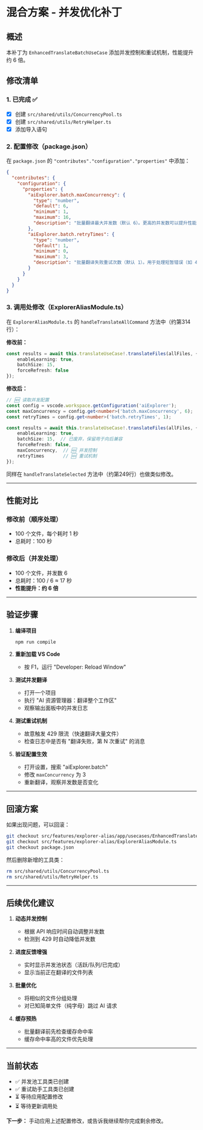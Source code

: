 # 混合方案 - 并发优化补丁

## 概述

本补丁为 `EnhancedTranslateBatchUseCase` 添加并发控制和重试机制，性能提升约 6 倍。

## 修改清单

### 1. 已完成 ✅

- [x] 创建 `src/shared/utils/ConcurrencyPool.ts`
- [x] 创建 `src/shared/utils/RetryHelper.ts`
- [x] 添加导入语句

### 2. 配置修改（package.json）

在 `package.json` 的 `"contributes"."configuration"."properties"` 中添加：

```json
{
  "contributes": {
    "configuration": {
      "properties": {
        "aiExplorer.batch.maxConcurrency": {
          "type": "number",
          "default": 6,
          "minimum": 1,
          "maximum": 16,
          "description": "批量翻译最大并发数（默认 6）。更高的并发数可以提升性能，但可能触发 API 限流"
        },
        "aiExplorer.batch.retryTimes": {
          "type": "number",
          "default": 1,
          "minimum": 0,
          "maximum": 3,
          "description": "批量翻译失败重试次数（默认 1）。用于处理短暂错误（如 429 限流、网络超时）"
        }
      }
    }
  }
}
```

### 3. 调用处修改（ExplorerAliasModule.ts）

在 `ExplorerAliasModule.ts` 的 `handleTranslateAllCommand` 方法中（约第314行）：

**修改前：**
```typescript
const results = await this.translateUseCase!.translateFiles(allFiles, {
    enableLearning: true,
    batchSize: 15,
    forceRefresh: false
});
```

**修改后：**
```typescript
// 🆕 读取并发配置
const config = vscode.workspace.getConfiguration('aiExplorer');
const maxConcurrency = config.get<number>('batch.maxConcurrency', 6);
const retryTimes = config.get<number>('batch.retryTimes', 1);

const results = await this.translateUseCase!.translateFiles(allFiles, {
    enableLearning: true,
    batchSize: 15,  // 已废弃，保留用于向后兼容
    forceRefresh: false,
    maxConcurrency,  // 🆕 并发控制
    retryTimes       // 🆕 重试机制
});
```

同样在 `handleTranslateSelected` 方法中（约第249行）也做类似修改。

---

## 性能对比

### 修改前（顺序处理）
- 100 个文件，每个耗时 1 秒
- 总耗时：100 秒

### 修改后（并发处理）
- 100 个文件，并发数 6
- 总耗时：100 / 6 ≈ 17 秒
- **性能提升：约 6 倍**

---

## 验证步骤

1. **编译项目**
   ```bash
   npm run compile
   ```

2. **重新加载 VS Code**
   - 按 F1，运行 "Developer: Reload Window"

3. **测试并发翻译**
   - 打开一个项目
   - 执行 "AI 资源管理器：翻译整个工作区"
   - 观察输出面板中的并发日志

4. **测试重试机制**
   - 故意触发 429 限流（快速翻译大量文件）
   - 检查日志中是否有 "翻译失败，第 N 次重试" 的消息

5. **验证配置生效**
   - 打开设置，搜索 "aiExplorer.batch"
   - 修改 `maxConcurrency` 为 3
   - 重新翻译，观察并发数是否变化

---

## 回滚方案

如果出现问题，可以回滚：

```bash
git checkout src/features/explorer-alias/app/usecases/EnhancedTranslateBatchUseCase.ts
git checkout src/features/explorer-alias/ExplorerAliasModule.ts
git checkout package.json
```

然后删除新增的工具类：
```bash
rm src/shared/utils/ConcurrencyPool.ts
rm src/shared/utils/RetryHelper.ts
```

---

## 后续优化建议

1. **动态并发控制**
   - 根据 API 响应时间自动调整并发数
   - 检测到 429 时自动降低并发数

2. **进度反馈增强**
   - 实时显示并发池状态（活跃/队列/已完成）
   - 显示当前正在翻译的文件列表

3. **批量优化**
   - 将相似的文件分组处理
   - 对已知简单文件（纯字母）跳过 AI 请求

4. **缓存预热**
   - 批量翻译前先检查缓存命中率
   - 缓存命中率高的文件优先处理

---

## 当前状态

- ✅ 并发池工具类已创建
- ✅ 重试助手工具类已创建
- ⏳ 等待应用配置修改
- ⏳ 等待更新调用处

**下一步：** 手动应用上述配置修改，或告诉我继续帮你完成剩余修改。
